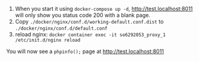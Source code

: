1. When you start it using `docker-compose up -d`, http://test.localhost:8011 will only show you status code 200 with a blank page.
2. Copy `./docker/nginx/conf.d/working-default.conf.dist` to `./docker/nginx/conf.d/default.conf`
3. reload nginx: `docker container exec -it so6292053_proxy_1 /etc/init.d/nginx reload`

You will now see a `phpinfo();` page at http://test.localhost:8011